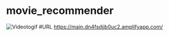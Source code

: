 # movie_recommender
![Videotogif](https://github.com/Chabuei/movie_recommender/assets/102859047/c7e3f397-1382-47cc-ae3e-b7a9a013feb7)
#URL
https://main.dn4fsdjjb0uc2.amplifyapp.com/
